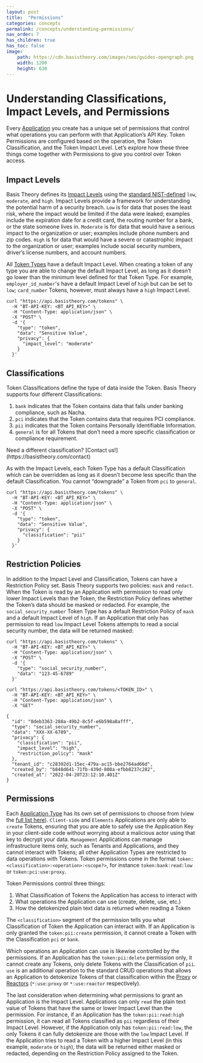 ```yaml
---
layout: post
title:  "Permissions"
categories: concepts
permalink: /concepts/understanding-permissions/
nav_order: 7
has_children: true
has_toc: false
image:
    path: https://cdn.basistheory.com/images/seo/guides-opengraph.png
    width: 1200
    height: 630
---
```


# Understanding Classifications, Impact Levels, and Permissions

Every [Application](https://developers.basistheory.com/concepts/what-are-applications/) you create has a unique set of permissions that control what operations you can perform with that Application’s API Key. Token Permissions are configured based on the operation, the Token Classification, and the Token Impact Level. Let’s explore how these three things come together with Permissions to give you control over Token access.

## Impact Levels

Basis Theory defines its [Impact Levels](https://docs.basistheory.com/#tokens-token-impact-levels) using the [standard NIST-defined](https://nvlpubs.nist.gov/nistpubs/FIPS/NIST.FIPS.199.pdf#page=6) `low`, `moderate`, and `high`. Impact Levels provide a framework for understanding the potential harm of a security breach. `Low` is for data that poses the least risk, where the impact would be limited if the data were leaked; examples include the expiration date for a credit card, the routing number for a bank, or the state someone lives in. `Moderate` is for data that would have a serious impact to the organization or user; examples include phone numbers and zip codes. `High` is for data that would have a severe or catastrophic impact to the organization or user; examples include social security numbers, driver’s license numbers, and account numbers.

All [Token Types](https://docs.basistheory.com/#token-types) have a default Impact Level. When creating a token of any type you are able to change the default Impact Level, as long as it doesn’t go lower than the minimum level defined for that Token Type. For example, `employer_id_number`'s have a default Impact Level of `high` but can be set to `low`; `card_number` Tokens, however, must always have a `high` Impact Level.

```
curl "https://api.basistheory.com/tokens" \
  -H "BT-API-KEY: <BT_API_KEY>" \
  -H "Content-Type: application/json" \
  -X "POST" \
  -d '{
    "type": "token",
    "data": "Sensitive Value",
    "privacy": {
      "impact_level": "moderate"
    }
  }'
```

## Classifications

Token Classifications define the type of data inside the Token. Basis Theory supports four different Classifications:

1. `bank` indicates that the Token contains data that falls under banking compliance, such as Nacha.
2. `pci` indicates that the Token contains data that requires PCI compliance.
3. `pii` indicates that the Token contains Personally Identifiable Information.
4. `general` is for all Tokens that don’t need a more specific classification or compliance requirement.

<span class="base-alert info">
  <span>
    Need a different classification? [Contact us!](https://basistheory.com/contact)
  </span>
</span>

As with the Impact Levels, each Token Type has a default Classification which can be overridden as long as it doesn’t become less specific than the default Classification. You cannot “downgrade” a Token from `pci` to `general`.

```
curl "https://api.basistheory.com/tokens" \
  -H "BT-API-KEY: <BT_API_KEY>" \
  -H "Content-Type: application/json" \
  -X "POST" \
  -d '{
    "type": "token",
    "data": "Sensitive Value",
    "privacy": {
      "classification": "pii"
    }
  }'
```

## Restriction Policies

In addition to the Impact Level and Classification, Tokens can have a Restriction Policy set. Basis Theory supports two policies: `mask` and `redact`. When the Token is read by an Application with permission to read only lower Impact Levels than the Token, the Restriction Policy defines whether the Token’s data should be masked or redacted. For example, the `social_security_number` Token Type has a default Restriction Policy of `mask` and a default Impact Level of `high`. If an Application that only has permission to read `low` Impact Level Tokens attempts to read a social security number, the data will be returned masked:

```
curl "https://api.basistheory.com/tokens" \
  -H "BT-API-KEY: <BT_API_KEY>" \
  -H "Content-Type: application/json" \
  -X "POST" \
  -d '{
    "type": "social_security_number",
    "data": "123-45-6789"
  }'
```

```
curl "https://api.basistheory.com/tokens/<TOKEN_ID>" \
  -H "BT-API-KEY: <BT_API_KEY>" \
  -H "Content-Type: application/json" \
  -X "GET"

{
  "id": "8deb3363-288a-49b2-8c5f-e6b598a8afff",
  "type": "social_security_number",
  "data": "XXX-XX-6789",
  "privacy": {
    "classification": "pii",
    "impact_level": "high",
    "restriction_policy": "mask"
  },
  "tenant_id": "c28392d1-15ec-479a-ac15-bbe2764ad66d",
  "created_by": "b848d641-71fb-439d-808a-efbb8237c282",
  "created_at": "2022-04-20T23:12:10.401Z"
}
```

## Permissions

Each [Application Type](https://docs.basistheory.com/#applications-application-types) has its own set of permissions to choose from (view the [full list here](https://docs.basistheory.com/#permissions-permission-types)).  `Client-side` and `Elements` Applications are only able to `create` Tokens, ensuring that you are able to safely use the Application Key in your client-side code without worrying about a malicious actor using that key to decrypt your data. `Management` Applications can manage infrastructure items only, such as Tenants and Applications, and they cannot interact with Tokens; all other Application Types are restricted to data operations with Tokens. Token permissions come in the format `token:<classification>:<operation>:<scope?>`, for instance `token:bank:read:low` or `token:pci:use:proxy`.

Token Permissions control three things:

1. What Classification of Tokens the Application has access to interact with
2. What operations the Application can use (create, delete, use, etc.)
3. How the detokenized plain text data is returned when reading a Token

The `<classification>` segment of the permission tells you what Classification of Token the Application can interact with. If an Application is only granted the `token:pii:create` permission, it cannot create a Token with the Classification `pci` or `bank`.

Which operations an Application can use is likewise controlled by the permissions. If an Application has the `token:pii:delete` permission only, it cannot create any Tokens, only delete Tokens with the Classification of `pii`. `use` is an additional operation to the standard CRUD operations that allows an Application to detokenize Tokens of that classification within the [Proxy](https://developers.basistheory.com/concepts/what-is-the-proxy/) or [Reactors](https://developers.basistheory.com/concepts/what-are-reactors/) (`*:use:proxy` or `*:use:reactor` respectively).

The last consideration when determining what permissions to grant an Application is the Impact Level. Applications can only `read` the plain text value of Tokens that have the same or lower Impact Level than the permission. For instance, if an Application has the `token:pii:read:high` permission, it can read all Tokens classified as `pii` regardless of their Impact Level. However, if the Application only has `token:pii:read:low`, the only Tokens it can fully detokenize are those with the `low` Impact Level. If the Application tries to read a Token with a higher Impact Level (in this example, `moderate` or `high`), the data will be returned either masked or redacted, depending on the Restriction Policy assigned to the Token.
